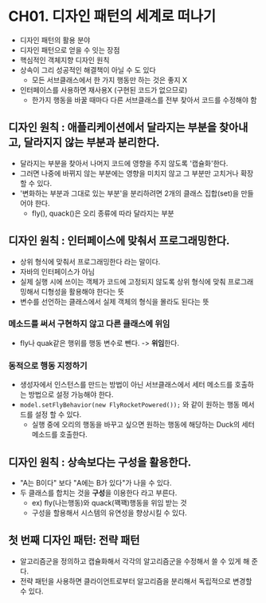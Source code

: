 # CH01. 디자인 패턴의 세계로 떠나기

- 디자인 패턴의 활용 분야
- 디자인 패턴으로 얻을 수 잇는 장점
- 핵심적인 객체지향 디자인 원칙
- 상속이 그리 성공적인 해결책이 아닐 수 도 있다
  - 모든 서브클래스에서 한 가지 행동만 하는 것은 좋지 X
- 인터페이스를 사용하면 재사용X (구현된 코드가 없으므로)
  -  한가지 행동을 바꿀 때마다 다른 서브클래스를 전부 찾아서 코드를 수정해야 함
 
## 디자인 원칙 : 애플리케이션에서 달라지는 부분을 찾아내고, 달라지지 않는 부분과 분리한다. 
- 달라지는 부분을 찾아서 나머지 코드에 영향을 주지 않도록 '캡슐화'한다.
- 그러면 나중에 바뀌지 않는 부분에는 영향을 미치지 않고 그 부분만 고치거나 확장할 수 있다.
- '변화하는 부분과 그대로 있는 부분'을 분리하려면 2개의 클래스 집합(set)을 만들어야 한다.
  - fly(), quack()은 오리 종류에 따라 달라지는 부분
 
## 디자인 원칙 : 인터페이스에 맞춰서 프로그래밍한다.
- 상위 형식에 맞춰서 프로그래밍한다 라는 말이다.
- 자바의 인터페이스가 아님 
- 실제 실행 시에 쓰이는 객체가 코드에 고정되지 않도록 상위 형식에 맞춰 프로그래밍해서 디형성을 활용해야 한다는 뜻
- 변수를 선언하는 클래스에서 실제 객체의 형식을 몰라도 된다는 뜻

### 메소드를 써서 구현하지 않고 다른 클래스에 위임
- fly나 quak같은 행위를 행동 변수로 뺀다. -> **위임**한다.

### 동적으로 행동 지정하기
- 생성자에서 인스턴스를 만드는 방법이 아닌 서브클래스에서 세터 메소드를 호출하는 방법으로 설정 가능해야 한다.
- `model.setFlyBehavior(new FlyRocketPowered());` 와 같이 원하는 행동 메서드를 설정 할 수 있다.
  - 실행 중에 오리의 행동을 바꾸고 싶으면 원하는 행동에 해당하는 Duck의 세터 메소드를 호출한다.
 
## 디자인 원칙 : 상속보다는 구성을 활용한다. 
- "A는 B이다" 보다 "A에는 B가 있다"가 나을 수 있다.
- 두 클래스를 합치는 것을 **구성**을 이용한다 라고 부른다.
  - ex) fly(나는행동)와 quack(꽥꽥)행동을 위임 받는 것
  - 구성을 할용해서 시스템의 유연성을 향상시킬 수 있다.
 
## 첫 번째 디자인 패턴: 전략 패턴 
- 알고리즘군을 정의하고 캡슐화해서 각각의 알고리즘군을 수정해서 쓸 수 있게 해 준다.
- 전략 패턴을 사용하면 클라이언트로부터 알고리즘을 분리해서 독립적으로 변경할 수 있다.


